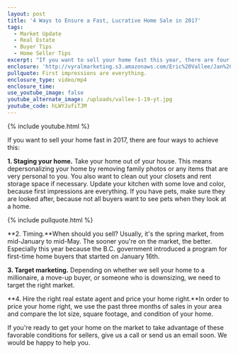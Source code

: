 ```yaml
---
layout: post
title: '4 Ways to Ensure a Fast, Lucrative Home Sale in 2017'
tags:
  - Market Update
  - Real Estate
  - Buyer Tips
  - Home Seller Tips
excerpt: "If you want to sell your home fast this year, there are four particular things you need to do that I'll share with you today."
enclosure: 'http://vyralmarketing.s3.amazonaws.com/Eric%20Vallee/Jan%202%20%282%29.mp4'
pullquote: First impressions are everything.
enclosure_type: video/mp4
enclosure_time:
use_youtube_image: false
youtube_alternate_image: /uploads/vallee-1-19-yt.jpg
youtube_code: hLWYJufiTJM
---
```



{% include youtube.html %}

If you want to sell your home fast in 2017, there are four ways to achieve this:

**1. Staging your home.** Take your home out of your house. This means depersonalizing your home by removing family photos or any items that are very personal to you. You also want to clean out your closets and rent storage space if necessary. Update your kitchen with some love and color, because first impressions are everything. If you have pets, make sure they are looked after, because not all buyers want to see pets when they look at a home.

{% include pullquote.html %}

**2. Timing.**When should you sell? Usually, it's the spring market, from mid-January to mid-May. The sooner you're on the market, the better. Especially this year because the B.C. government introduced a program for first-time home buyers that started on January 16th.

**3. Target marketing.** Depending on whether we sell your home to a millionaire, a move-up buyer, or someone who is downsizing, we need to target the right market.

**4. Hire the right real estate agent and price your home right.**In order to price your home right, we use the past three months of sales in your area and compare the lot size, square footage, and condition of your home.

If you're ready to get your home on the market to take advantage of these favorable conditions for sellers, give us a call or send us an email soon. We would be happy to help you.